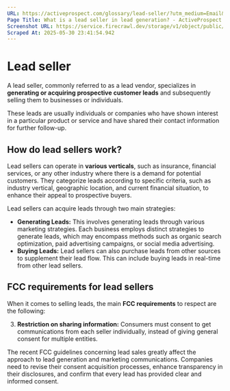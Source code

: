 ```yaml
---
URL: https://activeprospect.com/glossary/lead-seller/?utm_medium=Email&utm_source=Website&utm_campaign=AP-Email-InsideCBM-Dec
Page Title: What is a lead seller in lead generation? - ActiveProspect
Screenshot URL: https://service.firecrawl.dev/storage/v1/object/public/media/screenshot-e7aa8e01-2371-4133-86a1-d7b325a3663c.png
Scraped At: 2025-05-30 23:41:54.942
---
```

# Lead seller

A lead seller, commonly referred to as a lead vendor, specializes in **generating or acquiring prospective customer leads** and subsequently selling them to businesses or individuals.

These leads are usually individuals or companies who have shown interest in a particular product or service and have shared their contact information for further follow-up.

## How do lead sellers work?

Lead sellers can operate in **various verticals**, such as insurance, financial services, or any other industry where there is a demand for potential customers. They categorize leads according to specific criteria, such as industry vertical, geographic location, and current financial situation, to enhance their appeal to prospective buyers.

Lead sellers can acquire leads through two main strategies:

- **Generating Leads:** This involves generating leads through various marketing strategies. Each business employs distinct strategies to generate leads, which may encompass methods such as organic search optimization, paid advertising campaigns, or social media advertising.
- **Buying Leads:** Lead sellers can also purchase leads from other sources to supplement their lead flow. This can include buying leads in real-time from other lead sellers.


## FCC requirements for lead sellers

When it comes to selling leads, the main **FCC requirements** to respect are the following:

3. **Restriction on sharing information:** Consumers must consent to get communications from each seller individually, instead of giving general consent for multiple entities​.

The recent FCC guidelines concerning lead sales greatly affect the approach to lead generation and marketing communications. Companies need to revise their consent acquisition processes, enhance transparency in their disclosures, and confirm that every lead has provided clear and informed consent.


